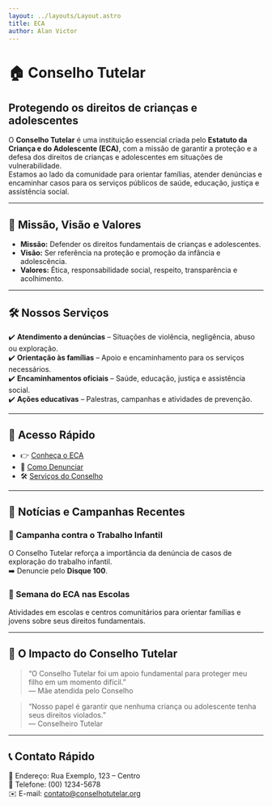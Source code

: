 ```yaml
---
layout: ../layouts/Layout.astro
title: ECA
author: Alan Victor
---
```


# 🏠 Conselho Tutelar

## Protegendo os direitos de crianças e adolescentes

O **Conselho Tutelar** é uma instituição essencial criada pelo **Estatuto da Criança e do Adolescente (ECA)**, com a missão de garantir a proteção e a defesa dos direitos de crianças e adolescentes em situações de vulnerabilidade.  
Estamos ao lado da comunidade para orientar famílias, atender denúncias e encaminhar casos para os serviços públicos de saúde, educação, justiça e assistência social.

---

## 🌟 Missão, Visão e Valores

- **Missão:** Defender os direitos fundamentais de crianças e adolescentes.  
- **Visão:** Ser referência na proteção e promoção da infância e adolescência.  
- **Valores:** Ética, responsabilidade social, respeito, transparência e acolhimento.  

---

## 🛠️ Nossos Serviços

✔️ **Atendimento a denúncias** – Situações de violência, negligência, abuso ou exploração.  
✔️ **Orientação às famílias** – Apoio e encaminhamento para os serviços necessários.  
✔️ **Encaminhamentos oficiais** – Saúde, educação, justiça e assistência social.  
✔️ **Ações educativas** – Palestras, campanhas e atividades de prevenção.  

---

## 📌 Acesso Rápido

- 👉 [Conheça o ECA](http://www.planalto.gov.br/ccivil_03/leis/L8069compilado.htm)  
- 📢 [Como Denunciar](#)  
- 🛠️ [Serviços do Conselho](#)  

---

## 📰 Notícias e Campanhas Recentes

### 🚸 Campanha contra o Trabalho Infantil
O Conselho Tutelar reforça a importância da denúncia de casos de exploração do trabalho infantil.  
➡️ Denuncie pelo **Disque 100**.

### 📖 Semana do ECA nas Escolas
Atividades em escolas e centros comunitários para orientar famílias e jovens sobre seus direitos fundamentais.  

---

## 💬 O Impacto do Conselho Tutelar

> “O Conselho Tutelar foi um apoio fundamental para proteger meu filho em um momento difícil.”  
— Mãe atendida pelo Conselho  

> “Nosso papel é garantir que nenhuma criança ou adolescente tenha seus direitos violados.”  
— Conselheiro Tutelar  

---

## 📞 Contato Rápido

📍 Endereço: Rua Exemplo, 123 – Centro  
📱 Telefone: (00) 1234-5678  
✉️ E-mail: contato@conselhotutelar.org  